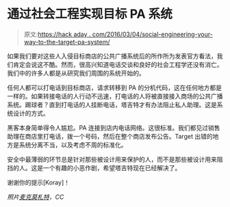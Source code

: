 # 通过社会工程实现目标 PA 系统

> 原文:[https://hack aday . com/2016/03/04/social-engineering-your-way-to-the-target-pa-system/](https://hackaday.com/2016/03/04/social-engineering-your-way-to-the-target-pa-system/)

如果我们要对这些人入侵目标商店的公共广播系统后的所作所为发表官方看法，我们肯定会说这不酷。然而，很高兴知道电话交谈和良好的社会工程学还没有消亡。我们中的许多人都是从研究我们周围的系统开始的。

任何人都可以打电话到目标商店，请求转移到 PA 的分机代码，这在任何地方都是一样的。如果转接电话的人行动不迅速，打电话的人将被直接接入商场的公共广播系统。踢球者？直到打电话的人挂断电话，塔吉特才有办法阻止私人助理。这是系统设计的方式。

黑客本身简单得令人尴尬。PA 连接到店内电话网络。这很标准。我们都见过销售助理在商店里打电话，拨一个号码，然后在整个商店发布公告。Target 出错的地方是系统分离不当，以及考虑不周的标准化。

安全中最薄弱的环节总是针对那些被设计用来保护的人，而不是那些被设计用来阻挡的人。这是一个有趣的小恶作剧，希望塔吉特现在已经解决了。

谢谢你的提示[Koray]！

*照片[麦克莫札特](https://www.flickr.com/photos/jeepersmedia/12461898563)，CC*